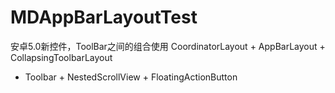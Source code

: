 # MDAppBarLayoutTest
安卓5.0新控件，ToolBar之间的组合使用
CoordinatorLayout + AppBarLayout + CollapsingToolbarLayout
+ Toolbar + NestedScrollView + FloatingActionButton
